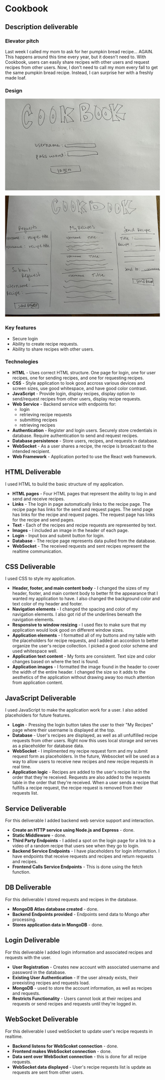 # Cookbook
## Description deliverable
### Elevator pitch
Last week I called my mom to ask for her pumpkin bread recipe... AGAIN. This happens around this time every year, but it doesn't need to. With Cookbook, users can easily share recipes with other users and request recipes from other users. Now, I don't need to call my mom every fall to get the same pumpkin bread recipe. Instead, I can surprise her with a freshly made loaf.
### Design
![User login page for the Cookbook application.](Cookbook_login.jpg)



![User homepage for the Cookbook application.](Cookbook.jpg)


### Key features
- Secure login
- Ability to create recipe requests.
- Ability to share recipes with other users.
### Technologies
- **HTML** - Uses correct HTML structure. One page for login, one for user recipes, one for sending recipes, and one for requesting recipes.
- **CSS** - Style application to look good accross various devices and screen sizes, use good whitespace, and have good color contrast.
- **JavaScript** - Provide login, display recipes, display option to send/request recipes from other users, display recipe requests. 
- **Web Service** - Backend service with endpoints for:
   - login
   - retrieving recipe requests
   - submitting recipes
   - retrieving recipes
- **Authentication** - Register and login users. Securely store credentials in database. Require authentication to send and request recipes.
- **Database persistence** - Store users, recipes, and requests in database.
- **WebSocket** - As a user shares a recipe, the recipe is broadcast to the intended recipient.
- **Web Framework** - Application ported to use the React web framework.

## HTML Deliverable

I used HTML to build the basic structure of my application.

- **HTML pages** - Four HTML pages that represent the ability to log in and send and receive recipes.
- **Links** - The login in page automatically links to the recipe page. The recipe page has links for the send and request pages. The send page has links for the recipe and request pages. The request page has links for the recipe and send pages.
- **Text** - Each of the recipes and recipe requests are represented by text.
- **Images** - I included an image in the header of each page.
- **Login** - Input box and submit button for login.
- **Database** - The recipe page represents data pulled from the database.
- **WebSocket** - The received requests and sent recipes represent the realtime communication.

## CSS Deliverable

I used CSS to style my application.

- **Header, footer, and main content body** - I changed the sizes of my header, footer, and main content body to better fit the appearance that I wanted my application to have. I also changed the background color and text color of my header and footer.
- **Navigation elements** - I changed the spacing and color of my navigation elements. I also got rid of the underlines beneath the navigation elements.
- **Responsive to window resizing** - I used flex to make sure that my application would look good on different window sizes.
- **Application elements** - I formatted all of my buttons and my table with the placeholders for recipe requests, and I added an accordion to better organize the user's recipe collection. I picked a good color scheme and used whitespace well.
- **Application text content** - My fonts are consistent. Text size and color changes based on where the text is found.
- **Application images** - I formatted the image found in the header to cover the width of the entire header. I changed the size so it adds to the aesthetics of the application without drawing away too much attention from application content.

## JavaScript Deliverable

I used JavaScript to make the application work for a user. I also added placeholders for future features.

- **Login** - Pressing the login button takes the user to their "My Recipes" page where their username is displayed at the top.
- **Database** - User's recipes are displayed, as well as all unfulfilled recipe requests from other users. Right now this uses local storage and serves as a placeholder for database data.
- **WebSocket** - I implimented my recipe request form and my submit request form as placeholders. In the future, Websocket will be used as a way to allow users to receive new recipes and new recipe requests in real time.
- **Application logic** - Recipes are added to the user's recipe list in the order that they're received. Requests are also added to the requests table in the order that they're received. When a user sends a recipe that fulfills a recipe request, the recipe request is removed from their requests list.

## Service Deliverable

For this deliverable I added backend web service support and interaction.

- **Create an HTTP service using Node.js and Express** - done.
- **Static Middleware** - done.
- **Third Party Endpoints** - I added a spot on the login page for a link to a video of a random recipe that users see when they go to login.
- **Backend Service Endpoints** - I have placeholders for login information. I have endpoints that receive requests and recipes and return requests and recipes.
- **Frontend Calls Service Endpoints** - This is done using the fetch function.

## DB Deliverable

For this deliverable I stored requests and recipes in the database.

- **MongoDB Atlas database created** - done.
- **Backend Endpoints provided** - Endpoints send data to Mongo after processing.
- **Stores application data in MongoDB** - done.

## Login Deliverable

For this deliverable I added login information and associated recipes and requests with the user.
- **User Registration** - Creates new account with associated username and password in the database.
- **Existing User Authentication** - If the user already exists, their preexisting recipes and requests load.
- **MongoDB** - used to store the account information, as well as recipes and requests.
- **Restricts Functionality** - Users cannot look at their recipes and requests or send recipes and requests until they're logged in.

## WebSocket Deliverable

For this deliverable I used webSocket to update user's recipe requests in realtime.
- **Backend listens for WebScoket connection** - done.
- **Frontend makes WebSocket connection** - done.
- **Data sent over WebSocket connection** - this is done for all recipe requests.
- **WebSocket data displayed** - User's recipe requests list is update as requests are sent from other users.
